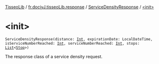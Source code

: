 [TisseoLib](../../index.md) / [fr.docjyJ.tisseoLib.response](../index.md) / [ServiceDensityResponse](index.md) / [&lt;init&gt;](./-init-.md)

# &lt;init&gt;

`ServiceDensityResponse(distance: `[`Int`](https://kotlinlang.org/api/latest/jvm/stdlib/kotlin/-int/index.html)`, expirationDate: LocalDateTime, isServiceNumberReached: `[`Int`](https://kotlinlang.org/api/latest/jvm/stdlib/kotlin/-int/index.html)`, serviceNumberReached: `[`Int`](https://kotlinlang.org/api/latest/jvm/stdlib/kotlin/-int/index.html)`, stops: `[`List`](https://kotlinlang.org/api/latest/jvm/stdlib/kotlin.collections/-list/index.html)`<`[`Stop`](../../fr.docjy-j.tisseo-lib.model.service-density/-stop/index.md)`>)`

The response class of a service density request.

